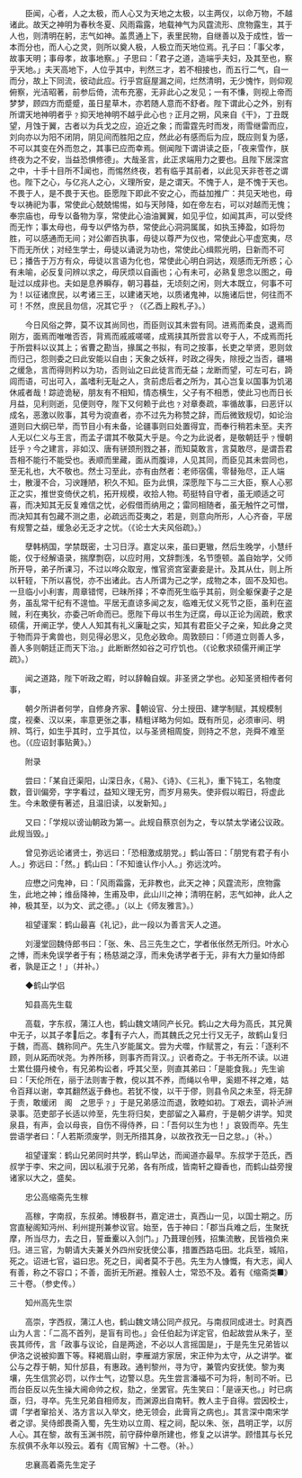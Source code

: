 <!-- { "loadSidebar": true } -->
　　臣闻，心者，人之太极，而人心又为天地之太极，以主两仪，以命万物，不越诸此。故天之神明为春秋冬夏、风雨霜露，地载神气为风霆流形、庶物露生，其于人也，则清明在躬，志气如神。盖贯通上下，表里民物，自继善以及于成性，皆一本而分也，而人心之灵，则所以奠人极，人极立而天地位焉。孔子曰：「事父孝，故事天明；事母孝，故事地察。」子思曰：「君子之道，造端乎夫妇，及其至也，察乎天地。」夫天高地下，人位乎其中，判然三才，若不相接也，而五行二气，自一而分，故上下同流，彼动此应。行乎宫庭屋漏之间，烂然清明，无少愧怍，则仰观俯察，光洁昭著，前参后倚，流布充塞，无非此心之发见；一有不慊，则视上帝而梦梦，顾四方而蹙蹙，虽日星草木，亦若随人意而不舒者。陛下谓此心之外，别有所谓天地神明者乎﹖抑天地神明不越乎此心也﹖正月之朔，风来自《干》，丁丑既望，月蚀于翼，古者以为兵戈之应，迫近之象；而雷霆先时而发，雨雪继雷而应，刘向亦以为阳不闭阴，阴见间而胜阳之应，然此必有感而后为应，既应则复为感，不可以其变在外而忽之，其事已应而幸焉。侧闻陛下谓讲读之臣，「夜来雪作，朕终夜为之不安，当益恐惧修德」。大哉圣言，此正求端用力之要也。且陛下居深宫之中，十手十目所不闻也，而惕然终夜，若有临乎其前者，以此见天非苍苍之谓也。陛下之心，与亿兆人之心，义理所安，是之谓天。不愧于人，是不愧于天也。不畏于人，是不畏于天也。臣愿陛下即此不安之心，而益加推广：共见天地也，毋专以祷祀为事，常使此心兢兢惕惕，如与天陟降，如在帝左右，可以对越而无愧；奉宗庙也，毋专以备物为享，常使此心油油翼翼，如见乎位，如闻其声，可以受终而无怍；事太母也，毋专以俨恪为恭，常使此心洞洞属属，如执玉捧盈，如将勿胜，可以感通而无间；对公卿百执事，毋徒以尊严为仪也，常使此心平虚宽夷，尽下而无所伏；对经生学士，毋徒以诵说为功也，常使此心缉熙光明，日新而不可已；播告于万方有众，毋徒以言语为化也，常使此心明白洞达，观感而无所惑；心有未喻，必反复问辨以求之，毋厌烦以自画也；心有未可，必熟复思念以图之，毋耻过以成非也。夫如是息养瞬存，朝习暮益，无顷刻之闲，则大本既立，何事不可为！以征诸庶民，以考诸三王，以建诸天地，以质诸鬼神，以施诸后世，何往而不可！不然，庶民且勿信，况其它乎﹖（《乙酉上殿札子》。）

　　今日风俗之弊，莫不议其尚同也，而臣则议其未尝有同。进焉而柔良，退焉而刚方，面焉而唯唯否否，背焉而戚戚嗟嗟，成焉挟其所尝言以夸于人，不成焉而托于所尝料以议其上；省曹之勘当，掾属之书拟，有司之按事，长吏之举贤，恩则敛而归己，怨则委之曰此安能以自由；天象之妖祥，时政之得失，除授之当否，疆埸之缓急，言而得则矜以为功，否则讪之曰此徒言而无益；龙断而望，可左可右，踦闾而语，可出可入，盖嗜利无耻之人，贪前虑后者之所为，其心岂复以国事为饥渴休戚者哉！踪迹诡秘，朋友有不相知，情态横生，父子有不相悉，使此习也而日长月益，见利则逝，见便则夺，陛下又何赖于此也﹖对章奏疏，率循故事，曰恶讦以成名，恶激以败事，其号为谠直者，亦不过先为称赞之辞，而后微致规切，如论治道则曰大纲已举，而节目小有未备，论疆事则曰处置得宜，而奉行稍若未至。夫齐人无以仁义与王言，而孟子谓其不敬莫大乎是。今之为此说者，是敬朝廷乎﹖慢朝廷乎﹖今之建言，非如汉、唐有骈颈刑戮之甚，而知莫敢言，言莫敢尽，是谓吾君吾相不能行不能受也。表顺而里藏，面从而腹诽，人见其同，而臣见其未尝同也，至无礼也，大不敬也。然士习至此，亦有由然者：老师宿儒，零替殆尽，正人端士，散漫不合，习谀踵陋，积久不知。臣为此惧，深愿陛下与二三大臣，察人心邪正之实，推世变倚伏之机，拓开规模，收拾人物。苟挺特自守者，虽无顺适之可喜，而决知其无反复难信之忧，必假借而纳用之；雷同相随者，虽无触忤之可憎，而决知其有包藏不测之患，必疏远而芟夷之，若是，则意向所形，人心齐奋，平居有规警之益，缓急必无乏才之忧。（《论士大夫风俗疏》。）

　　孽韩柄国，学禁既密，士习日浮。嘉定以来，虽曰更辙，然后生晚学，小慧纤能，仅于经解语录，揣摩剽窃，以应时用，文辞剽浅，名节堕顿。盖自始学，父师所开导，弟子所课习，不过以哗众取宠，惟官资宫室妻妾是计。及其从仕，则上所以轩轾，下所以喜悦，亦不出诸此。古人所谓为己之学，成物之本，固不及知也。一旦临小小利害，周章错愕，已昧所择；不幸而死生临乎其前，则全躯保妻子之是务，虽乱常干纪有不遑恤。平居无直谅多闻之友，临难无仗义死节之臣，虽利在盗贼，利在夷狄，亦委己听命而已。愿陛下毋以书生为迂腐，毋以正论为阔疏，敷求硕儒，开阐正学，使人人知其有礼义廉耻之实，知其有君臣父子之亲，知此身之灵于物而异于禽兽也，则见得必思义，见危必致命。周敦颐曰：「师道立则善人多，善人多则朝廷正而天下治。」此断断然如谷之可疗饥也。（《论敷求硕儒开阐正学疏》。）

　　闻之道路，陛下听政之暇，时以辞翰自娱。非圣贤之学也。必知圣贤相传者何事，

　　朝夕所讲者何学，自修身齐家、朝设官、分土授田、建学制赋，其规模制度，视秦、汉以来，率意更张之事，精粗详略为何如。既有所见，必须审问、明辨、笃行，如生乎其时，立乎其位，以与圣贤相周旋，则持之不怠，尧舜不难至也。（《应诏封事贴黄》。）

　　附录

　　尝曰：「某自迁渠阳，山深日永，《易》、《诗》、《三礼》，重下钝工，名物度数，音训偏旁，字字看过，益知义理无穷，而岁月易失。使非假以暇日，将虚此生。今未敢便有著述，且温旧读，以发新知。」

　　又曰：「学规以谤讪朝政为第一。此规自蔡京创为之，专以禁太学诸公议政。此规当毁。」

　　曾见弥远论诸贤士，弥远曰：「恐相激成朋党。」鹤山答曰：「朋党有君子有小人。」弥远曰：「然。」鹤山曰：「不知谁认作小人。」弥远沈吟。

　　应懋之问鬼神，曰：「风雨霜露，无非教也，此天之神；风霆流形，庶物露生，此地之神；维岳降神，生甫及申，此山川之神；清明在躬，志气如神，此人之神，极其至，以为文、武之德。」（以上《师友雅言》。）

　　祖望谨案：鹤山最喜《礼记》，此一段以为善言天人之道。

　　刘漫堂回魏侍郎书曰：「张、朱、吕三先生之亡，学者伥伥然无所归。叶水心之博，而未免误学者于有；杨慈湖之淳，而未免诱学者于无，非有大力量如侍郎者，孰是正之！」（并补。）

　　◆鹤山学侣

　　知县高先生载

　　高载，字东叔，蒲江人也，鹤山魏文靖同产长兄。鹤山之大母为高氏，其兄黄中无子，以其子孝后之。孝有子六人，而其魏氏之兄士行又无子，故鹤山复归于魏，而高、魏称同产。先生八岁能属文。尝为犬噬，作赋詈之，有云：「逐利不顾，则从跖而吠尧。为养所移，则事齐而背汉。」识者奇之。于书无所不读。以进士累仕摄丹棱令，有兄弟构讼者，呼其父至，则直其弟曰：「是能食我。」先生谕曰：「天伦所在，丽于法则害于教，傥以其不养，而绳以令甲，奚翅不祥之难，姑令百拜以谢，幸其翻然返于彝也。若犹不悛，以干于僇，则县令风之未至，将无辞于责，敢缓闭　阁　之思乎﹖」于是兄弟感泣而退，敦睦如初。丁艰去，调补泸洲录事。范吏部子长适以帅至，先生将归矣，吏部留之入幕府，于是朝夕讲学。知灵泉县，有声，会以母丧，自伤不得侍养，曰：「吾何以生为也！」哀毁而卒。先生尝语学者曰：「人若斯须废学，则无所措其身，以故孜孜无一日之怠。」（补。）

　　祖望谨案：鹤山兄弟同时共学，鹤山早达，而闻道亦最早。东叔学于范氏，西叔学于李、宋之间，因以私淑于兄弟，各有所成，皆南轩之瓣香也，而鹤山益旁搜诸家以大之，盛矣。

　　忠公高缩斋先生稼

　　高稼，字南叔，东叔弟。博极群书，嘉定进士，真西山一见，以国士期之。历宫直秘阁知沔州、利州提刑兼参议官。始至，告于神曰：「郡当兵难之后，生聚抚摩，所当尽力，去之日，誓垂櫜以入剑门。」乃葺理创残，招集流散，民皆襁负来归。进三官，为朝请大夫兼关外四州安抚使公事，措置西路屯田。北兵至，城陷，死之。诏进七官，谥曰忠。死之日，闻者莫不于邑。先生为人慷慨，有大志，闻人有善，称之不容口；不善，面折无所避。推毂人士，常恐不及。着有《缩斋类■》三十卷。（参史传。）

　　知州高先生崇

　　高崇，字西叔，蒲江人也，鹤山魏文靖公同产叔兄。与南叔同成进士。时真西山为人言：「二高不首列，是盲有司也。」会任伯起为详定官，伯起故尝从朱子，至丧其师传，言「政事与议论，自是两途，不必以人言摇国是」，于是先生兄弟皆以伊洛之说被抑置下等。释褐眉山尉，李雁湖方家居，宋正仲为太守，从之讲学。崔公与之荐于朝，知什邡县，有惠政。通判黎州，寻为守，兼管内安抚使。黎为夷壤，先生信赏必罚，以作士气，边警以息。先生尝言潘福不可为将，制司不听。已而台臣反以先生操大阃命帅之权，劾之，坐罢官。先生笑曰：「是诬天也。」时已病亟，归，寻卒。先生兄弟自相师友，而渊源出自南轩。教人主于自得。尝因校士，谓「学者窜拾关、洛方言以入举文，绝无领会，此膏肓之病也」。其言深中南宋学者之谬。吴侍郎畏斋入蜀，先生劝以立周、程之祠，配以朱、张，昌明正学，以厉人心。其在黎，故有玉渊书院，前守薛仲章所建也，修复之以讲学。顾惜其与长兄东叔俱不永年以殁云。着有《周官解》十二卷。（补。）

　　忠襄高着斋先生定子

